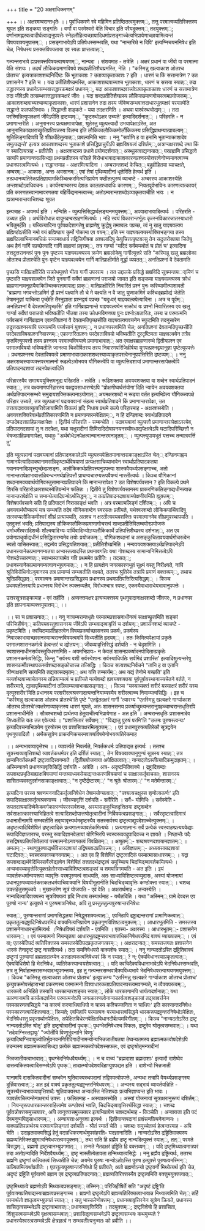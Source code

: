 +++
title = "20 अक्षराधिकरणम्"

+++
।। अक्षरमम्बरान्तधृतेः ।। पूर्वाधिकरणे स्वे महिमिन प्रतिष्ठितत्वमुक्त्तम््, तत्तु परमात्मव्यतिरिक्त्तस्य श्रूयत इति शङ्कया सङ्गतिः । वर्णो वा परमेश्वरो वेति विचार इति परैयदुक्त्तम्् तदयुक्त्तम््; वर्णानामह्नस्वत्वादीर्घत्वाद्यनुपपत्तेः स्नेहलौहित्यच्छायादिधर्माप्रसङ्गाच्चेत्यभिप्रायेणाच्छायामित्यन्तं विषयवाक्यमुपात्तम्् । प्रसङ्गाभावेऽपि प्रतिषेधस्सम्भवति, यथा "नान्तरिक्षे न दिवि' इत्यग्निचयननिषेध इति चेन्न, निषेधस्य प्रसक्त्तविषयताया एव स्वतः प्राप्तत्वात््,

गत्यन्तराभावे ह्यप्रसक्त्तविषयत्वाश्रयणम््, नान्यदा । संशयमाह - तत्रेति । अक्षरं प्रधानं वा जीवो वा परमात्मा वेति संशयः । तदर्थं लौकिकप्रमाणविषये शब्दप्रतीतिशैघय्रमस्ति, नेति । "कस्मिन्नु खल्वाकाश ओतश्च प्रोतश्च' इत्यत्राकाशशब्दनिर्दिष्टः किं भूताकाशः ? उताव्याकृताकाशः ? इति । धारणं च किं सत्तामात्रेण ? उत प्रशासनेन ? इति च । यदा प्रतीतिशैघ्य्रमस्ति, आकाशशब्दवाच्यश्च भूताकाशः, धारणं च सत्तया स्यात्् तदा तद्धारणस्य प्रधानेऽसम्भवात्तद्धारकमक्षरं प्रधानम््, यदा आकाशशब्दवाच्योऽव्याकृताकाशः धारणं च सत्तामात्रेण तदा जीवेऽपि तत्सम्भवात्तद्धारकमक्षरं जीवः । यदा शब्दप्रतीतिशैघ्य्रस्य लौकिकप्रमाणगोचरत्वमप्रयोजकम््, आकाशशब्दवाच्यश्चाव्याकृताकाशः, धारणं प्रशासनेन तदा तस्य जीवेष्वसम्भवात्तदाधारभूतमक्षरं परमात्मेति राद्धान्ते फलफलिभावः । सिद्धान्ती शङ्कते - यया तदक्षरमिति । अथवा पार्श्वस्थचोद्यम्् । तदा परस्मिन्नित्युपलक्षणं जीवेऽपीति द्रष्टव्यम््, "कूटस्थोऽक्षर उच्यते' इत्यादिदर्शनात्् । परिहरति - न प्रमाणान्तरेति । अनुमानस्य प्रत्यक्षमात्रापेक्षा, श्रुतेस्तु व्युत्पत्त्यादौ उभयापेक्षाऽस्ति, अत आनुमानिकादक्षराच्छ्रुतिप्रतिपन्नस्य विलम्ब इति लौकिकालौकिकमोर्लौकिकस्य प्रसिद्धिप्राथम्यात्प्राबल्यम्् श्रुतिलिङ्गादिष्वपि हि शीघ्रधीहेतुत्वात्् प्राबल्यमिति भावः । ननु "सर्वाणि ह वा इमानि भूतान्याकाशादेव समुत्पद्यन्ते' इत्यत्र आकाशशब्दस्य भूताकाशे प्रसिद्धिप्राचुर्येऽपि ब्रह्मविषयत्वं दशिर्तम््,अत्राप्यक्षरशब्दे तथा किं न स्यादित्यत्राह - प्रतीतेति । अक्षरशब्दस्य प्रधाने प्रयोगदर्शनात्् अस्थूलत्वाद्यन्वयात्् परब्रह्मणि प्रसिद्धत्वे सत्यपि प्रमाणान्तरप्रसिध्द्या प्रथमप्रतीतस्य परिग्रहे विरोधाभावादाकाशकारणप्रश्नस्योत्तरत्वेनोच्यमानत्वाच्च प्रधानपरत्वमित्यर्थः । राद्धान्तमाह - अक्षरमित्यादिना । अम्बरान्तशब्दं केचित्् बहुव्रीहितया व्याचक्षते, अम्बरम््- आकाशः, अन्तः अवसानम्् एषां तेषां पृथिव्यादीनां धृतेरिति हेत्वर्थ इति । तत्प्रधानव्यतिरेकप्रतिज्ञायामकिञ्चित्करमित्यभिप्रायेण षष्ठीतत्पुरुषं व्याचष्टे - अम्बरस्य आकाशस्येति अन्तशब्दोऽवधिवचनः । कार्यस्याम्बरस्य देशतः कालतश्चावधिः कारणम््, नियतपूर्वभाविनः कारणत्वात्कायर्ं प्रति कारणतत्त्वानामावरणतया बहिर्विद्यमानत्वाच्च; अतोऽम्बरान्तशब्दोऽव्याकृतवाचीति भावः । न ह्यत्राम्बरान्तवाचिशब्दः श्रूयत

इत्यत्राह - अयमर्थ इति । नन्विति - व्युत्पत्तिसिद्धार्थलङ्घनमयुक्त्तम््, अपवादाभावादित्यर्थः । परिहरति - उच्यत इति । अर्थविरोधान्न वायुमदम्बरग्रहणमित्यर्थः । नहि स्वयं विकारान्तर्भूतः कृत्स्नविकारजातस्याधारो भवितुमर्हति । यत्त्वित्यादिना पूर्वपक्षदेशागतेषु ब्राह्मणेषु क्रुद्धेषु तमश्वलः पप्रच्छ, त्वं नु खलु याज्ञ्यवल्क्य ब्रह्मिष्ठोऽसीति नमो वयं ब्रह्मिष्ठाय कुर्मो गोकामा एव वयम्् इति स्म याज्ञ्यवल्क्यस्योक्त्तिभङ्गया तस्य ब्रह्मष्ठित्वाभिमानमधिकं सन्तमवधार्य तद्विजिगीषया अश्वलादिषु केषुचित्तत्पृष्टवत्सु तेन सदुत्तरोक्तया जितेषु अथ हैनं गार्गि पप्रच्छेत्यादि गार्गि ब्राह्मणां प्रवृत्तम््, तत्र गार्ग्या "यदिदं सर्वमप्स्वोतं च प्रोतं च' इत्यादिना तत्तदुत्तरानन्तरं पुनः पुनः पृष्टस्य याज्ञ्यवल्क्यस्य क्रमेण ब्रह्मलोकेषु गार्गीत्युत्तरे सति "कस्मिन्नु खलु ब्रह्मलोका ओताश्च प्रोताश्चेति पुनः पृष्टेन याज्ञ्यवल्क्येन गार्गि मातिप्राक्षीर्माते मूर्द्धा व्यपतत्् अनतिप्रश्नां वै देवतामति

पृच्छसि मातिप्राक्षीरिति सक्रोधमुक्त्ते भीता गार्गी उपरराम । तत उद्दालके प्रसिद्धे ब्रह्मविदि सूत्रमन्तयर्ामिणं च पृष्टवति याज्ञ्यसल्क्येन जिते पुनगार्गी सर्वेषां ब्राह्मणानां पराजयो जायत इति शङ्कया याज्ञ्यवल्क्यस्य क्रोधं ब्राह्मणानामनुज्ञयैवाकिञ्चित्करतामापाद्य प्राक्् मातिप्राक्षीरिति निवारितं प्रश्नं पुनः करिष्यामीत्याशावती "ब्राह्मणा भगवन्तोऽहमिमं द्वौ प्रश्नं पक्ष्यामि तौ चे मे वक्ष्यति न वै जातु युष्माकमिमं कश्चिद्ब्रह्मोद्यं जेतेति तेषामनुज्ञां याचित्वा पृच्छेति तैरनुज्ञाता प्रश्नद्वयं पप्रच्छ "यदूध्वर्ं याज्ञ्यवल्क्येत्यादिना । अत्र च पूर्वम्् अनतिप्रश्नां वै देवतामतिपृच्छसि' इति गार्गिब्राह्मणान्ते याज्ञ्यवल्क्येन सक्रोधं यः प्रश्नो निवारितस्य एव खलु गार्ग्या सर्वेषां पराजयो भविष्यतीति भीतया तस्य क्रोधमविगणय्य पुनः प्रश्नोऽयतारितः, तस्य च परमात्मनि पर्यवसानं गार्गिब्राह्मण एवानतिप्रश्नां वै देवतामतिपृच्छसीति याज्ञ्यवल्क्यवचनेन स्फुटमिति तदनुसारेण तदुत्तरप्रश्नस्यापि परमात्मनि पयर्वसानं युक्त्तम््, न प्रधानपरत्वमिति चेन्न; अनतिप्रश्नां देवतामतिपृच्छसीति परदेवताविषयप्रश्ननिवारणम्् एकान्तरितप्रश्नः परदेवताविषयो भविष्यतीति दूरदृष्टिमता याज्ञवल्क्येन तत्रैव कृतमित्युपपत्तौ तस्य प्रश्नस्य परमात्मविषयत्वे प्रमाणाभावात्् अत एवाक्षरब्राह्मणारम्भे द्वितीयप्रश्न एव परमात्मविषयो भविष्यतीति जानत्या चिकीर्षितस्य तस्य निवारणपरिजिहीर्षया युगपत्प्रश्नद्वयानुज्ञा पृष्टेत्युपपत्तेः । प्रथमप्रश्नस्य देवताविषयत्वे प्रमाणाभावादाकाशशब्दस्याव्याकृतपरत्वेनानुपपत्तिरिति द्रष्टव्यम्् । ननु अक्षरशब्दस्याव्यक्त्तपरमात्मनो रूढत्वेऽत्रोभयत्र यौगिकत्वेपि वा व्युत्पत्तिदशायां प्रमाणान्तरसापेक्षत्वेपि प्रतिपादनदशायां तदनपेक्षत्वादिति

परिहारस्यैव समाश्रययुक्त्तिमनूद्य परिहरति - तन्नेति । रूढिशक्तया अवयवशक्तया वा शब्देन स्वार्थप्रतिपादनं स्यात््, तत्र वक्ष्यमाणपरिहारस्य पक्षद्वयसाधारण्येऽपि "प्रोक्षणीष्वर्थसंयोगा'दिति न्यायेन अवयवशक्तया अर्थप्रतिपादनसम्भवे समुदायशक्त्तिकल्पनाऽयोगात्् अयमक्षरशब्दो न रूढ्या वर्तत इत्यभिप्रेत्य यौगिकत्वपक्षे परिहार उच्यते, तत्र व्युत्पन्नानां पदावयवानां संहत्य स्वार्थप्रतिपादने किं प्रमाणान्तरापेक्षा, उत तत्तत्पदावयवव्युत्पत्तिवेलायामिति विकल्पं हृदि निधाय प्रथमे कल्पे परिहारमाह - अक्षरशब्स्येति । अवयवशक्त्तिरेवार्थप्रतीतिकारणमिति न प्रमाणान्तरमपेक्षितम््, न हि दण्डिशब्दः स्वार्थप्रतिपादने दण्डदेवदत्तग्राहिप्रत्यक्षापेक्षः । द्वितीयं परिहरति - सम्बन्धेति । पदावयवानां व्युत्पत्तौ प्रमाणान्तरापेक्षाऽस्त्येव, प्रतिपादनदशायां तु न तदपेक्षा, यथा चक्षुरादीनां तिमिरादिदोषापनयनस्यौषधाद्यपेक्षत्वेऽपि घटादिपरिच्छित्तौ न भेषजग्राहिप्रमाणापेक्षा, यथाहुः "अर्थबोधेऽनपेक्षत्वान्मानान्तरमनादृतम्् । व्युत्पत्त्युपायभूतं यत्तच्च तन्मात्रवर्त्ति तु'

इति व्युत्पन्नानां पदावयवानां प्रतिपादनकालेऽपि व्युत्पत्त्यपेक्षितमानान्तराकाङ्क्षाऽस्ति चेत्् दण्डिनमाह्वय गामानयेत्यादिवाक्यानामसन्निकृष्टार्थविषयाणां प्रत्यक्षसाचिव्याभावेन स्वार्थाप्रतिपादकतया गवानयनादिप्रवृत्त्युच्छेदप्रसङ्गः, अलौकिकार्थप्रतिपत्त्यनुपपत्त्या शास्त्रवैयर्थ्यप्रसङ्गाच्च, अतो मानान्तरापेक्षाभावात्तन्निबन्धनमर्थप्रतिपत्तौ प्राथम्यचारम्यरूपवैषम्यं नास्तीत्यर्थः । किञ्च यौगिकानां शब्दानामवयवार्थयोगिवस्तुसामान्यप्रतिपादने किं मानान्तरापेक्षा ? उत विशेषपर्यवसान ? इति विकल्पे प्रथमे शिरसि परिहारोऽक्षरशब्दस्येतिग्रन्थेन फलितः । द्वितीये तु विशेषपर्यवसानस्य प्राकरणिकलिङ्गाद्यधीनत्वान्न मानान्तरापेक्षेति च सम्बन्धेत्यादिग्रन्थेऽर्थसिद्धम््, न तत्प्रतिपादनदशायामपेक्षणीयमिति ह्युक्त्तम्् विशेषपर्यवसाने सति हि प्रतिपादनं निराकाङ्क्षं भवति । अत्र परमात्मलिङ्गं दर्शितम्् । अपि च अवयवार्थपौष्कल्यं यत्र सम्भवति तदेव यौगिकशब्देन स्वरसतः प्रतीयते, यथेश्वरशब्दो लौकिकपार्थिवादिषु सत्स्वप्यलौकिकमीश्वरं शीघ्रं प्रत्याययति, अतश्च न क्षरतीत्यवयवशक्त्तिः परमात्मानमेव शीघ्रमुपस्थापयति । एतदुक्त्तं भवति; प्रतिपाद्यस्य लौकिकालौकिकप्रमाणागोचरत्वं शाब्दप्रतीतिविलम्बयोरप्रयोजकं धर्माधर्मेश्वरादिशब्दैः शौल्क्यादिभ्यः पार्थिवादिभ्योऽप्यलौकिकार्थे प्रतिपत्तिशैघ्य्रस्य दर्शनात््, अत एव प्रयोगप्राचुर्याद्यधीनं प्रसिद्धितारम्यमेव तयोः प्रयोजकम््, यौगिकशब्दानां च असङ्कुचितावयवार्थगोचरत्वेन स्वतो वासितत्त्वात्् तद्वत्येव प्रसिद्धयतिशयात्् प्रतीतिशैघ्य्रमिति । नन्ववयवशक्तयाऽर्थप्रतिपादनेऽपि प्रधानस्यानेकप्रमाणगम्यतया अभ्यस्तत्वादस्ति प्रथमावगतिः यथा गोशब्दस्य सामान्यनिमित्तत्वेऽपि गोशब्दोच्चारणात्् स्वाभ्यस्तायामेव गवि प्रथममेव प्रतीतिः । तदसत््; प्रधानस्यानेकप्रमाणगम्यत्वानभ्युपगमात्् । न हि प्रत्यक्षेण जगत्कारणभूतं सूक्ष्मं वस्तु निरीक्ष्यते, नापि श्रुतिविरोधिनोऽनुमानस्य तत्र प्रामाण्यं सम्भवतीति वक्ष्यते, ततश्च श्रुतिरेव तत्रापि प्रमाणं वक्त्तव्यम््, तथाच श्रुतिप्रसिद्धात्् परमात्मनः प्रमाणान्तरप्रसिद्धस्य प्रधानस्य प्रथमप्रतिपत्तिरित्यसिद्धम्् । किञ्च प्रथमपतीतस्यापि प्रधानस्य विरोधेन त्यक्त्तव्यतैव, विरोधश्चात्र स्पष्टः, एकस्यैवाधाराधेयभावानुपपत्तेः ।

उत्तरसूत्रशङ्कामाह - एवं तर्हीति । अव्यक्त्तमक्षर इत्यव्यक्त्तस्य पृथगुपादानाक्षरशब्दो जीवपरः, न प्रधानपर इति ज्ञापनायाव्यक्त्तमुपात्तम्् ।।

।। सा च प्रशासनात्् ।। ननु नात्राम्बरान्तधृतेः परमात्मप्रशासनाधीनत्वं साक्षाच्छ्रुतमिति शङ्कां परिजिहीर्षन्् कतिपयवस्तुशासनस्य जीवेऽपि सम्भवाद्य्वावृत्तिं च दर्शयन्् प्रशासनशब्दं व्याचष्टे - प्रकृष्टमिति । क्वचिदप्यप्रतिहतत्वेन विषयप्रकर्षाच्छासनस्य प्रकर्षः, प्रकर्षस्य निवारकाभावाच्छासनस्याम्बरान्तविषयत्वमपि सिध्यतीति हृदयम्् । ततः किमित्यपेक्षायां प्रकृतेः परमात्मशासनकर्मत्वे हेत्वन्तरं च द्योतयन्् जीवव्यावृत्तिसिद्धं दर्शयति - न चेदृशमिति । स्वशासनाधीनसर्ववस्तुविधरणमिति - अयमभिप्रायः- न केवलं शासनप्रकर्षादनपोदितात्प्रकृतेः प्रशासनकर्मत्वसिद्धिः, किन्तु "सर्वस्य वशी सर्वस्येशानः सर्वस्याधिपतिः सर्वमिदं प्रशास्ति' इत्यादिश्रुत्यन्तरेषु शासनकर्मोपस्थापकसर्वशब्दासङ्कोचाच्च तत्सिद्धिः । किञ्च सत्यशब्दनिर्वचने "तानि ह वा एतानि त्रीण्यक्षराणि सत्यमिति तद्यत्तत्सदमृतम्् अथ यत्ति तन्मर्त्यम्् अथ यद्यं तेनोभे यच्छति' इति मत्यर्शब्दवाच्याचेतनस्य तन्नियाम्यत्वं च प्रतीयते मर्त्यशब्दो ह्यवयवशक्तया पूर्वपूर्वावस्थानाज्यचेतने वर्तते, न शरीरमात्रे, द्यावापृथिव्यादीनां तन्नियाम्यत्वाभावप्रसङ्गात्् । किञ्च "यस्याव्यक्त्तं शरीरं यस्याक्षरं शरीरं यस्य मृत्युश्शरीर'मिति प्रधानस्य परशरीरत्वश्रवणादत्यन्तनियाम्यस्यैव शरीरत्वाच्च नियाम्यत्वसिद्धिः । इह च "कस्मिन्नु खल्वाकाश ओतश्च प्रोतश्चे'ति पृष्टे "एतद्वेतदक्षरं गार्गी 'त्यारभ्य "एतस्मिन्नु खल्वक्षरे गार्ग्याकाश ओतश्च प्रोतश्चे'त्यक्षरेणाव्याकृतस्य धारणं श्रूयते, अतः शासनसनय प्रकर्षाच्छ्रुत्यन्तरानुग्रहच्चाम्बरान्तधृतिरपि प्रशासनाधीनेति । सौत्रश्चशब्दो ह्यर्थतया हेतुवाचीत्यभिप्रायेणाह - अत इति । अम्बरान्तधृतिः प्रशासनादेव सिध्यतीति यतः तत एवेत्यर्थः । "प्रशासितारं सर्वेषाम््' "विद्यात्तु पुरुषं परमि'ति "उत्तमः पुरुषस्त्वन्यः' इत्यादिवचनाभिप्रायेण पुरुषोत्तम एव प्रशासित्रक्षरमित्युक्त्तम्् । एवं प्रधानपुरुषव्यतिरेकौ सूत्रद्वयेन पृथगुपपादितौ । अथैकसूत्रेण प्राकरणिकचरमवाक्यविषयेणोभयव्यतिरेकमाह

।। अन्यभावव्यावृत्तेश्च ।। व्यावर्त्यते निवर्त्यते, निवर्तकधर्मः प्रतिपाद्यत इत्यर्थः । ततश्च सूत्रस्थव्यावृत्तिशब्दो व्यावर्तकधर्मपर इति दर्शितं स्यात््, तेन विषयवाक्यानुगुण्यं सूत्रस्य स्यात्् तत्र ह्यन्यनिवर्तकधर्मो द्रष्टृत्वादिरवगम्यते ।द्वितीययोजनाया अपेक्षितत्वात्् नान्यदतोऽस्तीत्यादिकमुदाहृतम्् । अस्मिन्वाक्ये प्रधानव्यावृत्तिसिद्धिं दर्शयति - अत्रेति । अत्र- अदृष्टमितिवाक्ये । द्रष्ट्रादिशब्दाः रूपशब्दप्रभृतिबाह्याक्षविषयाणां मन्तव्याध्यवसेयाद्यन्तःकरणविषयाणां च साक्षात्कर्तृवाचकाः, शासनस्य शासितव्यवस्तुदर्शनसाकाङ्क्षत्वात्् "न दृष्टैर्द्रष्टारम््' "न श्रुतेः श्रोतारम््' "न मतेर्मन्तारम््'

इत्यादिना परस्य श्रवणमननादिकर्त्तृत्वनिषेधेन तेषामयोग्यत्वात्् "पश्यत्यचक्षुस्स शृणोत्यकर्णः' इति रूपादिसाक्षात्कर्तृत्वश्रवणाच्च । जीवव्यावृत्तिं दर्शयति - सर्वैरिति । सर्वैः- योगिभिः । सर्वस्येति - रूपतदाश्रयादिष्वेकैकवर्गकार्त्स्न्यपरस्सर्वशब्दः, अस्यासङ्कुचितदृत्तितया द्रष्टृशब्देन सर्वसाक्षात्कारस्याभिहितत्वे सत्यादिशब्दोपात्तश्रोतृत्वादीनां निर्विषयत्वप्रसङ्गात्् । सर्वैरदृष्टत्वादिमात्रं प्रधानादीनामपि सम्भवतीति तद्य्वावृत्त्यर्थमदृष्टस्यैव सतस्सर्वस्य द्रष्टृत्वाद्युपदेशाच्चेत्युक्त्तम्् । अदृष्टत्वादिविशेषितं द्रष्टृत्वादिकं प्रत्यगात्मव्यावर्तकमित्यर्थः । प्रत्यगात्मानः सर्वे प्रत्येकं स्वस्वाहम्प्रत्ययवेद्याः रूपादिविज्ञातारश्च, परस्तु रूपादिज्ञानवेलायां योगिभिरपि स्वस्वरूपवद्रूपादिवच्च न ज्ञायते । निष्ठान्तैः पदैः तत्तद्विषयप्रतिपत्तिवेलायां परमात्मनोऽनवगतत्वं विवक्षितम्् । अश्रुतम््- शब्दश्रवणदशायामज्ञातम्् । अमतम््- स्थाणुपुरुषाद्यर्थविचारदशायां तद्विषयवदप्रतिपन्नम्् । अविज्ञातम््- अध्यवसायदशायां घटादिवत्् स्वस्वरूपवच्चानवगतम्् । अत एव हि विशेषितं द्रष्टृत्वादिकं परमात्मासाधारणम्् । यद्वा रूपशब्दाद्यर्थवेदिभिस्सर्वैरवेद्यत्वेन विशेषितं तत्ततदर्थद्रष्टृत्वं समुच्चित्य चिदचिद्य्वावर्तकमित्यर्थः । अन्यभावव्यावृत्तेरित्युक्त्तहेतोस्साध्याविशिष्टत्वशङ्कां च शमयन्निगमयति - अत इति । इयं व्यावर्तकधर्मान्वयरूपा व्यावृत्तिः परमपुरुषत्वं साधयति, अतः साध्याविशिष्टत्वव्युदासः, अस्यां योजनायां प्रधानपुरुषव्यावर्तकसकलधर्मवाचिवाक्यानि विषयीभूतानीति चिदचिद्य्वावृत्तिः कण्ठोक्त्ता स्यात्् । चशब्द उक्त्तहेतुसमुच्चये । मुखान्तरेण सूत्रं योजयति - एवं वेति । अक्षरार्थमाह - अन्यस्येति । नान्यदित्यादिवाक्यस्य सूत्रविषयत्वं हृदि निधाय तस्यार्थमाह - यथैतदिति । यथा "अस्मिन्् ग्रामे देवदत्त एव पुरुषो नान्य' इत्युक्त्ते न पुरुषमात्रनिषेधः, अपि तु प्रस्तुततुल्यपुरुषान्तरनिषेधः

स्यात््, पुरुषान्तराणां प्रमाणसिद्धतया निषेद्धुमशक्यत्वात््, एवमिहापि द्रष्ट्राद्यन्तराणां प्रामाणिकत्वात्् प्रकृततुल्यद्रष्ट्रादिनिषेधपरमिदं वाक्यमित्यभिप्रायेण प्रकृतगुणविशिष्टत्वमुक्त्तम्् । आधारभूतमिति - समस्तस्य प्रशासनेनाधारभूतमित्यर्थः ।निषेधविषयं दर्शयति - एवमिति । एतस्य- अक्षरस्य । आधारभूतम््- प्रशासनेन धारकम्् । एवं परमात्मनो नियन्तृतया आधारभूतद्रष्ट्रन्तराभावातधिकनिषेधपरमिदं वाक्यं व्याख्यातम्् । एवं वा; एतस्येतिपदं व्यतिरिक्त्तस्य समस्तस्येतिपदप्रकृतजगत्परम्् । अक्षरादन्यत्् समस्तजगतः प्रशासनेन धारकं तेनादृष्टं द्रष्टृ नास्तीत्यर्थः। तदा समनिषेधपरो वाक्यशेषः स्यात्् । ननु नान्यदतोऽस्ति द्रष्ट्रितिवाक्यं द्रष्टॄणां पुरुषाणां ब्रह्मतादात्म्येन अतदात्मकत्वनिषेधपरं किं न स्यात्् ? न; ऐक्यविधानस्याप्रकृतत्वात्् ऐक्यविधिशेषो हि भेदनिषेधः, व्यतिरेकस्यान्वयशेषत्वात्् । यदि क्वचिदैक्यविधानाभावेऽपि भेदनिषेधस्सम्भवति, तत्र तु निर्वाहान्तरासम्भवादभ्युपगन्तव्यः, इह तु गत्यन्तरसम्भवादैक्यविध्यभावे भेदनिषेधपरत्वाश्रयणमयुक्त्तम्् । किञ्च "कस्मिन्नु खल्वाकाश ओतश्च प्रोतश्च' इत्युपक्रम्य "एतस्मिन्नु खल्वक्षरे गार्ग्याकाश ओतश्च प्रोतश्च' इत्युपक्रमोपसंहाराभ्यां प्रकरणस्य परमात्मनो विश्वाधारकताप्रतिपादनपरत्वमवगम्यते, न त्वैक्यपरत्वम््, धारकत्वे अभिहिते तस्यापि धारकान्तरशङ्का स्यात््, लोके धारकाणामपि धार्यत्वदर्शनात्् यथा कारणानामपि कार्यत्वदर्शनेन परमात्मनोऽपि जगत्कारणत्वेनान्यकार्यत्वशङ्कायां तद्य्वावर्त्तनेन परमकारणत्वसिद्धये "स कारणं करणाधिपाधिपो न चास्य कश्चिज्जनिता न चाधिपः' इति कारणान्तरनिषेधः परमकारणत्वापेक्षितत्वात्् क्रियते; एवमिहापि परमात्मनः परमाधारत्वसिद्धये धारकरूपद्रष्ट्रन्तरनिषेधोऽपेक्षितः, भेदनिषेधस्तु प्रकृतार्थानपेक्षितः, अपेक्षितविधेरनपेक्षितविधानदौर्बल्यमविगीतम्् । किञ्च "नान्यदतोऽस्ति द्रष्टृ नान्यदतोऽस्ति श्रोतृ' इति द्रष्टृश्रोत्रादीनां पृथक्् पृथग्भेदनिषेधश्च विफलः, द्रष्टुरेव श्रोतृत्वसम्भवात्् । यथा "तदेवाग्निस्तद्वायुः' "ज्योतींषि विष्णुर्भुवनानि विष्णुः' इत्यादिष्वग्निवायुज्योतिर्भुवनवनगिरिदिगादीनामन्योन्यभिन्नजातीयतया तेष्वन्यतमस्य ब्रह्मात्मकत्वोपदेशेऽपि तदन्यस्य ब्रह्मात्मकत्वासिध्द्या प्रत्येकं ब्रह्मात्मकत्वोपदेशस्सफलः, एवं द्रष्टृश्रोतृमन्त्रादीनां

भिन्नजातीयत्वाभावात्् पृथग्भेदनिषेधवैयर्थ्यम्् । न च वाच्यं "ब्रह्मदाशा ब्रह्मदाशाः' इत्यादौ दाशेष्वेव दासत्वकितवत्वादिसम्भवेऽपि पृथक्् तादात्म्योपदेशवदिहाप्युपपद्यत इति । दाशेभ्यो भिन्नजाती

यानामपि दासकितवादीनां सम्भवेन श्रुतिवाक्यस्थपदानां तद्विषयत्वोपपत्तेः, अन्यथा तत्रापि वैयर्थ्यप्रसङ्गस्य दुर्न्निवारत्वात््; अत इदं वाक्यं प्रकृततुल्यद्रष्ट्रन्तरनिषेधपरम्् । अन्यस्य सद्भावं व्यावर्तयन्निति - सूत्रस्थैरन्यभावव्यावृत्तिशब्दैः श्रुतिवाक्यस्था अन्यदस्ति नेतिशब्दाः प्रत्यभिज्ञाप्यन्त इति भावः । व्यावर्तयन्नित्यन्तेनाक्षरार्थ उक्त्तः । फलितमाह - अस्याक्षरस्येति । अस्यां योजनायां सूत्राक्षरानुरूप्यं दशिर्तम्् । नियन्तृरूपधारकान्तरराहित्यमेव कण्ठोक्त्तं भवति, चिदचिद्य्वावृत्तिरर्थसिद्धा स्यात्् । चशब्दः पूर्ववन्नोक्त्तसमुच्चयपरः, अपि त्वनुक्त्तसमुच्चयपर इत्यभिप्रायेण चशब्दार्थमाह - किञ्चेति । अन्वायत्ता इति पदं देवमनुष्यपितृसाधारणम्् । अन्वायत्ताःअनुवशा इत्यर्थः । द्वितीयान्तपदानां प्रशंसन्तीत्यनेनान्वयः । वाक्यप्रतिपन्नार्थस्य परमात्मलिङ्गतां दर्शयति - श्रौतं स्मार्तं चेति । चशब्दः समुच्चेतव्यं हेत्वन्तरमाह - अपि चेति । उदाहृतवाक्यसिद्धं हेतुं वदन्नधिकरणार्थमुपसंहरति- यदज्ञानादिति । नान्यदोऽस्ति द्रष्ट्रितिवाक्यस्य ब्रह्मव्यतिरिक्त्तद्रष्ट्रमात्रनिषेधपरत्वमयुक्त्तम््, तथा सति हि ब्रह्मैव द्रष्टृ नान्यदित्युक्त्तं स्यात््, तत्् परमते विरुद्धम््, ब्रह्मणो द्रष्टृत्वानभ्युपगमात्् । तन्मते नैतदक्षरं द्रष्ट्रिति हि वक्त्तव्यम्् । यदि द्रष्टृमिथ्यात्वमात्रपरं तदा अतोऽन्यदिति निर्देशवैयर्थ्यम््, द्रष्टृ नास्तीत्येतावता तन्मिथ्यात्वसिद्धेः । ननु ब्रह्मैव द्रष्ट्रित्यर्थः, ततश्च ब्रह्मणि द्रष्टॄणां कल्पितत्वं सिध्यतीति चेन्न; अयमेव पुरुषः नान्योऽतोऽस्ति पुरुष इत्युक्त्ते पुरुषत्वमस्मिन्् कल्पितमित्यर्थाप्रतीतेः । एतत्तुल्यपुरुषान्तरनिषेधो हि प्रतीयते; अतो ब्रह्मणोऽन्यो द्रष्टृवर्गो मिथ्येत्यर्थ इति चेन्न, अदृष्टं द्रष्ट्रिति पूर्ववाक्ये ब्रह्मण एव द्रष्टृत्वप्रतिपादनात्् ब्रह्मव्यतिरिक्त्तस्यैव द्रष्टृत्वमिति वक्त्तुमयुक्त्तत्वात््

द्रष्टृमिथ्यात्वे ब्रह्मणोऽपि मिथ्यात्वप्रसङ्गात्् तस्मिन्् परिजिहीषिर्ते सति "अदृष्टं द्रष्ट्रि'ति पूर्ववाक्यप्रतिपाद्यस्याब्रह्मत्वप्रसङ्गाच्च । ब्रह्मणो द्रष्टृत्वेऽपि ब्रह्मव्यतिरिक्त्तत्वाभावान्न मिथ्यात्वमिति चेत्् तर्हि परमार्थतो ज्ञातृत्वमभ्युपगतं स्यात्् । यत्तु भास्करेणोक्त्तम््, प्रधानव्यावृत्तिरनेन सूत्रेण क्रियते, प्रधानस्य शासितृत्वसम्भवेऽपि द्रष्टृत्वाभावात्् प्रधानव्यावृत्तिरिति । तदयुक्त्तम््; द्रष्टृविशेषो हि प्रशासिता, शिंशुपात्वसम्भवेऽपि वृक्षत्वासम्भवात्् प्रशासितृत्वसम्भवेऽपि द्रष्टृत्वासम्भवः कथमुच्यते ? प्रधानस्येश्वरत्वसम्भवेऽपि क्षेत्रज्ञत्वं न सम्भवतीत्यनुन्मतः को ब्रवीति ।।

